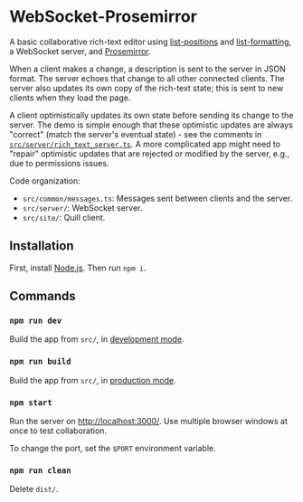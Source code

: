# WebSocket-Prosemirror

A basic collaborative rich-text editor using [list-positions](https://github.com/mweidner037/list-positions#readme) and [list-formatting](https://github.com/mweidner037/list-formatting#readme), a WebSocket server, and [Prosemirror](https://prosemirror.net/).

When a client makes a change, a description is sent to the server in JSON format. The server echoes that change to all other connected clients. The server also updates its own copy of the rich-text state; this is sent to new clients when they load the page.

A client optimistically updates its own state before sending its change to the server. The demo is simple enough that these optimistic updates are always "correct" (match the server's eventual state) - see the comments in [`src/server/rich_text_server.ts`](./src/server/rich_text_server.ts). A more complicated app might need to "repair" optimistic updates that are rejected or modified by the server, e.g., due to permissions issues.

Code organization:

- `src/common/messages.ts`: Messages sent between clients and the server.
- `src/server/`: WebSocket server.
- `src/site/`: Quill client.

## Installation

First, install [Node.js](https://nodejs.org/). Then run `npm i`.

## Commands

### `npm run dev`

Build the app from `src/`, in [development mode](https://webpack.js.org/guides/development/).

### `npm run build`

Build the app from `src/`, in [production mode](https://webpack.js.org/guides/production/).

### `npm start`

Run the server on [http://localhost:3000/](http://localhost:3000/). Use multiple browser windows at once to test collaboration.

To change the port, set the `$PORT` environment variable.

### `npm run clean`

Delete `dist/`.
